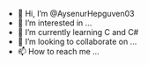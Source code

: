 - 👋 Hi, I’m @AysenurHepguven03
- 👀 I’m interested in ...
- 🌱 I’m currently learning C and C#
- 💞️ I’m looking to collaborate on ...
- 📫 How to reach me ...

<!---
AysenurHepguven03/AysenurHepguven03 is a ✨ special ✨ repository because its `README.md` (this file) appears on your GitHub profile.
You can click the Preview link to take a look at your changes.
--->
